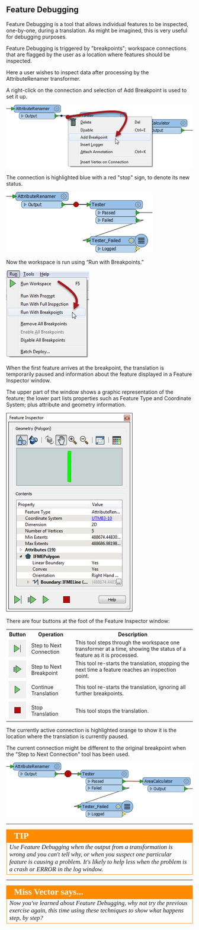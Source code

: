 ## Feature Debugging ##
Feature Debugging is a tool that allows individual features to be inspected, one-by-one, during a translation. As might be imagined, this is very useful for debugging purposes.

Feature Debugging is triggered by "breakpoints"; workspace connections that are flagged by the user as a location where features should be inspected.

Here a user wishes to inspect data after processing by the AttributeRenamer transformer.

A right-click on the connection and selection of Add Breakpoint is used to set it up.

![](./Images/Img3.73.AddBreakpoint.png)

The connection is highlighted blue with a red "stop" sign, to denote its new status.

![](./Images/Img3.74.BreakpointOnCanvas.png)

Now the workspace is run using “Run with Breakpoints.”

![](./Images/Img3.75.RunWithBreakpoint.png)

When the first feature arrives at the breakpoint, the translation is temporarily paused and information about the feature displayed in a Feature Inspector window.

The upper part of the window shows a graphic representation of the feature; the lower part lists properties such as Feature Type and Coordinate System; plus attribute and geometry information.

![](./Images/Img3.76.InspectionDialog.png)

There are four buttons at the foot of the Feature Inspector window:

<table>

<tr>
<th>Button</th>
<th>Operation</th>
<th>Description</th>
</tr>

<tr>
<td><img src="./Images/Img3.77.InspectionDialogNextStepIcon.png"></td>
<td>Step to Next Connection</td>
<td>This tool steps through the workspace one transformer at a time, showing the status of a feature as it is processed.</td>
</tr>

<tr>
<td><img src="./Images/Img3.78.InspectionDialogNextBreakpointIcon.png"></td>
<td>Step to Next Breakpoint</td>
<td>This tool re-starts the translation, stopping the next time a feature reaches an inspection point.</td>
</tr>

<tr>
<td><img src="./Images/Img3.79.InspectionDialogPlayIcon.png"></td>
<td>Continue Translation</td>
<td>This tool re-starts the translation, ignoring all further breakpoints.</td>
</tr>

<tr>
<td><img src="./Images/Img3.80.InspectionDialogRunIcon.png"></td>
<td>Stop Translation</td>
<td>This tool stops the translation.</td>
</tr>

</table>

The currently active connection is highlighted orange to show it is the location where the translation is currently paused.

The current connection might be different to the original breakpoint when the "Step to Next Connection" tool has been used.

![](./Images/Img3.81.FeatureInspectionOrangeConnection.png)


---

<!--Tip Section--> 

<table style="border-spacing: 0px">
<tr>
<td style="vertical-align:middle;background-color:darkorange;border: 2px solid darkorange">
<i class="fa fa-info-circle fa-lg fa-pull-left fa-fw" style="color:white;padding-right: 12px;vertical-align:text-top"></i>
<span style="color:white;font-size:x-large;font-weight: bold;font-family:serif">TIP</span>
</td>
</tr>

<tr>
<td style="border: 1px solid darkorange">
<span style="font-family:serif; font-style:italic; font-size:larger">
Use Feature Debugging when the output from a transformation is wrong and you can't tell why, or when you suspect one particular feature is causing a problem. It's likely to help less when the problem is a crash or ERROR in the log window.
</span>
</td>
</tr>
</table>

---

<!--Person X Says Section-->

<table style="border-spacing: 0px">
<tr>
<td style="vertical-align:middle;background-color:darkorange;border: 2px solid darkorange">
<i class="fa fa-quote-left fa-lg fa-pull-left fa-fw" style="color:white;padding-right: 12px;vertical-align:text-top"></i>
<span style="color:white;font-size:x-large;font-weight: bold;font-family:serif">Miss Vector says...</span>
</td>
</tr>

<tr>
<td style="border: 1px solid darkorange">
<span style="font-family:serif; font-style:italic; font-size:larger">
Now you've learned about Feature Debugging, why not try the previous exercise again, this time using these techniques to show what happens step, by step?
</span>
</td>
</tr>
</table>